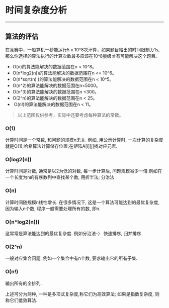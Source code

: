 # 时间复杂度分析

***

## 算法的评估
在竞赛中，一般算机一秒能运行5 x 10^8次汁算，如果题目給出的时间限制カ1s,那么你选择的算法执行的汁算次数最多应该在10^8量级オ有可能解决这个题目。
* O(n)的算法能解决的数据范围在n < 10^8。
* O(n*log2(n))的算法能解决的数据范围在n <= 10^6。
* O(n*sqrt(n) )的算法能解决的数据范围在n < 10^5。
* O(n^2)的算法能解决的数据范围在n<5000。
* O(n^3)的算法能解决的数据范围在n <300。
* O(2^n)的算法能解决的数据范围在n < 25。
*  O(n!)的算法能解决的数据范围在n < 11。
>以上范围仅供参考，实际中还要考虑每种算法的常数。

### O(1)
计算时间是一个常数, 和问题的规模n无关. 例如, 用公示计算时, 一次计算的复杂度就是O(1);哈希算法计算储存位置;在矩阵A[i][j]找对应元素.
### O(log2(n))
计算时间是对数, 通常是以2为低的对数, 每一步计算后, 问题规模减少一倍.例如在一个长度为n的有序数列中查找某个数, 用折半法; 分治法
### O(n)
计算时间随规模n线性增长. 在很多情况下, 这是一个算法可能达到的最优复杂度, 因为输入n个数, 程序一般需要处理所有的数, 即n.
### O(n*log2(n))) 
这常常是算法能达到的最优复杂度. 例如分治法-〉 快速排序, 归并排序
### O(2^n)
一般对应集合问题, 例如一个集合中有n个数, 要求输出它的所有子集.
### O(n!)
输出所有的全排列.

上述可分为两种, 一种是多项式复杂度,称它们为高效算法; 如果是指数复杂度, 则称它们低效算法. 